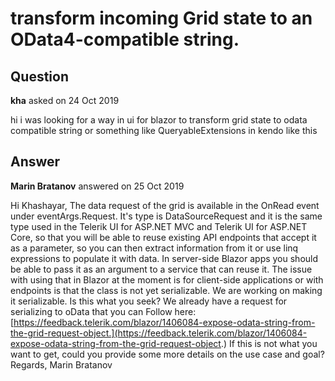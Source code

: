 # transform incoming Grid state to an OData4-compatible string.

## Question

**kha** asked on 24 Oct 2019

hi i was looking for a way in ui for blazor to transform grid state to odata compatible string or something like QueryableExtensions in kendo like this

## Answer

**Marin Bratanov** answered on 25 Oct 2019

Hi Khashayar, The data request of the grid is available in the OnRead event under eventArgs.Request. It's type is DataSourceRequest and it is the same type used in the Telerik UI for ASP.NET MVC and Telerik UI for ASP.NET Core, so that you will be able to reuse existing API endpoints that accept it as a parameter, so you can then extract information from it or use linq expressions to populate it with data. In server-side Blazor apps you should be able to pass it as an argument to a service that can reuse it. The issue with using that in Blazor at the moment is for client-side applications or with endpoints is that the class is not yet serializable. We are working on making it serializable. Is this what you seek? We already have a request for serializing to oData that you can Follow here: [https://feedback.telerik.com/blazor/1406084-expose-odata-string-from-the-grid-request-object.](https://feedback.telerik.com/blazor/1406084-expose-odata-string-from-the-grid-request-object.) If this is not what you want to get, could you provide some more details on the use case and goal? Regards, Marin Bratanov

